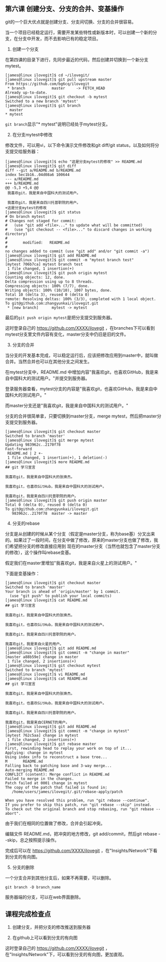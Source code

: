## 第六课 创建分支、分支的合并、变基操作

git的一个巨大优点就是创建分支、分支间切换、分支的合并很容易。

当一个项目已经稳定运行，需要开发某些特性或新版本时，可以创建一个新的分支，在分支中开发，而不去影响已有的稳定项目。

1. 创建一个分支

在第四课的目录下进行，先同步最近的代码，然后创建并切换到一个新分支 mytest。
````
[james@linux ilovegit]$ cd ~/ilovegit/
[james@linux ilovegit]$ git pull upstream master
From https://github.com/bg6cq/ilovegit
 * branch            master     -> FETCH_HEAD
Already up-to-date.
[james@linux ilovegit]$ git checkout -b mytest
Switched to a new branch 'mytest'
[james@linux ilovegit]$ git branch
  master
* mytest
````
`git branch`显示"* mytest"说明已经处于mytest分支。

2. 在分支mytest中修改

修改文件，可以用vi，以下命令演示文件修改和git diff/git status，以及如何将分支提交给服务器：
````
[james@linux ilovegit]$ echo "这是分支mytest的修改" >> README.md
[james@linux ilovegit]$ git diff
diff --git a/README.md b/README.md
index 5ec1b16..04d08a6 100644
--- a/README.md
+++ b/README.md
@@ -5,3 +5,4 @@
 我喜欢git，我是来自中国科大的测试用户。

 我喜欢git，我是来自四川托普职院的用户。
+这是分支mytest的修改
[james@linux ilovegit]$ git status
# On branch mytest
# Changes not staged for commit:
#   (use "git add <file>..." to update what will be committed)
#   (use "git checkout -- <file>..." to discard changes in working directory)
#
#       modified:   README.md
#
no changes added to commit (use "git add" and/or "git commit -a")
[james@linux ilovegit]$ git add README.md
[james@linux ilovegit]$ git commit -m "mytest branch test"
[mytest 706b7ca] mytest branch test
 1 file changed, 1 insertion(+)
[james@linux ilovegit]$ git push origin mytest
Counting objects: 12, done.
Delta compression using up to 8 threads.
Compressing objects: 100% (7/7), done.
Writing objects: 100% (10/10), 1007 bytes, done.
Total 10 (delta 3), reused 0 (delta 0)
remote: Resolving deltas: 100% (3/3), completed with 1 local object.
To git@github.com:zhangyunkai/ilovegit.git
 * [new branch]      mytest -> mytest
````

最后的`git push origin mytest`是把分支提交到服务器。

这时登录自己的 https://github.com/XXXX/ilovegit ，在branches下可以看到mytest分支里文件内容有变化，master分支中仍旧是旧的文件。

3. 分支的合并

当分支的开发基本完成，可以稳定运行后，应该把修改应用到master中，就叫做合并。当然合并也可以在其他分支之间发生。

在mytest分支中，README.md 中增加内容"我喜欢git，也喜欢GitHub，我是来自中国科大的测试用户。"并提交到服务器。

登录服务器查看，mytest分支的内容是"我喜欢git，也喜欢GitHub，我是来自中国科大的测试用户。"

而master分支还是"我喜欢git，我是来自中国科大的测试用户。"

分支的合并很简单拿，只要切换到master分支，merge mytest，然后把master分支提交到服务器。
````
[james@linux ilovegit]$ git checkout master
Switched to branch 'master'
[james@linux ilovegit]$ git merge mytest
Updating 983962c..2170f78
Fast-forward
 README.md | 2 +-
 1 file changed, 1 insertion(+), 1 deletion(-)
[james@linux ilovegit]$ more README.md
## git 学习宣言

我喜欢git，我是来自中国科大的张焕杰。

我喜欢git，也喜欢GitHub，我是来自中国科大的测试用户。

我喜欢git，我是来自四川托普职院的用户。
[james@linux ilovegit]$ git push origin master
Total 0 (delta 0), reused 0 (delta 0)
To git@github.com:zhangyunkai/ilovegit.git
   983962c..2170f78  master -> master
````

4. 分支的rebase

分支是从创建的时候从某个分支（假定是master分支，称为base基）分叉出来的。如果过了一段时间，在分支中做了修改，原来的master分支也做了修改，我们希望把分支的修改直接应用到
现在的master分支（当然也就包含了master分支的修改），这个操作叫rebase变基。

假定我们在master里增加"我喜欢git，我是来自火星上的测试用户。"

下面是变基操作：
````
[james@linux ilovegit]$ git checkout master
Switched to branch 'master'
Your branch is ahead of 'origin/master' by 1 commit.
  (use "git push" to publish your local commits)
[james@linux ilovegit]$ cat README.md
## git 学习宣言

我喜欢git，我是来自中国科大的张焕杰。

我喜欢git，也喜欢GitHub，我是来自中国科大的测试用户。

我喜欢git，我是来自四川托普职院的用户。

我喜欢git，我是来自火星的用户。
[james@linux ilovegit]$ git add README.md
[james@linux ilovegit]$ git commit -m "change in master"
[master a88b59e] change in master
 1 file changed, 2 insertions(+)
[james@linux ilovegit]$ git checkout mytest
Switched to branch 'mytest'
[james@linux ilovegit]$ vi README.md
[james@linux ilovegit]$ cat README.md
## git 学习宣言

我喜欢git，我是来自中国科大的张焕杰。

我喜欢git，也喜欢GitHub，我是来自中国科大的测试用户。

我喜欢git，我是来自四川托普职院的用户。

我喜欢git，我是来自CERNET的用户。
[james@linux ilovegit]$ git add README.md
[james@linux ilovegit]$ git commit -m "change in mytest"
[mytest 762c5aa] change in mytest
 1 file changed, 2 insertions(+)
[james@linux ilovegit]$ git rebase master
First, rewinding head to replay your work on top of it...
Applying: change in mytest
Using index info to reconstruct a base tree...
M       README.md
Falling back to patching base and 3-way merge...
Auto-merging README.md
CONFLICT (content): Merge conflict in README.md
Failed to merge in the changes.
Patch failed at 0001 change in mytest
The copy of the patch that failed is found in:
   /home/users/james/ilovegit/.git/rebase-apply/patch

When you have resolved this problem, run "git rebase --continue".
If you prefer to skip this patch, run "git rebase --skip" instead.
To check out the original branch and stop rebasing, run "git rebase --abort".
````
由于我们在相同的位置做了修改，合并会引起冲突。

编辑文件 README.md，把冲突的地方修改，git add/commit，然后git rebase --skip，总之按照提示操作。

完成后可以在  https://github.com/XXXX/ilovegit ，在"Insights/Network"下看到分支的有向图。

5. 分支的删除

一个分支合并到其他分支后，如果不再需要，可以删除。
````
git branch -D branch_name
````

服务器端的分支，可以在web界面删除。



## 课程完成检查点

1. 创建分支，并把分支的修改推送到服务器

2. 在github上可以看到分支的有向图

  这时登录自己的 https://github.com/XXXX/ilovegit ，在"Insights/Network"下，可以看到分支的有向图，更加直观。
